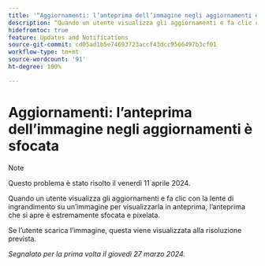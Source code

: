 ```yaml
---
title: '“Aggiornamenti: l’anteprima dell’immagine negli aggiornamenti è sfocata”'
description: “Quando un utente visualizza gli aggiornamenti e fa clic con la lente di ingrandimento su un’immagine per visualizzarla in anteprima, l’anteprima che si apre è estremamente sfocata e pixelata”.
hidefromtoc: true
feature: Updates and Notifications
source-git-commit: cd05ad1b5e74693723accf43dcc9566497b3cf01
workflow-type: tm+mt
source-wordcount: '91'
ht-degree: 100%

---
```



# Aggiornamenti: l’anteprima dell’immagine negli aggiornamenti è sfocata

>[!NOTE]
>
>Questo problema è stato risolto il venerdì 11 aprile 2024.

Quando un utente visualizza gli aggiornamenti e fa clic con la lente di ingrandimento su un’immagine per visualizzarla in anteprima, l’anteprima che si apre è estremamente sfocata e pixelata.

Se l’utente scarica l’immagine, questa viene visualizzata alla risoluzione prevista.

_Segnalato per la prima volta il giovedì 27 marzo 2024._

